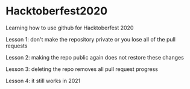 # Hacktoberfest2020

Learning how to use github for Hacktoberfest 2020

Lesson 1: don't make the repository private or you lose all of the pull requests

Lesson 2: making the repo public again does not restore these changes

Lesson 3: deleting the repo removes all pull request progress

Lesson 4: it still works in 2021
